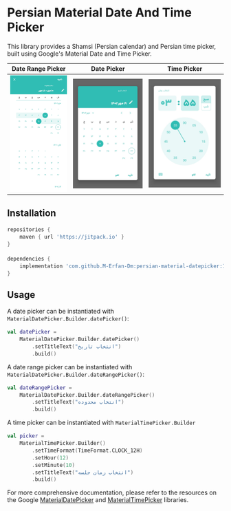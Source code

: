 # Persian Material Date And Time Picker

This library provides a Shamsi (Persian calendar) and Persian time picker, built using Google's Material Date and Time Picker.

|                                                          Date Range Picker                                                          |                                                       Date Picker                                                        |                                                       Time Picker                                                        |
|:-----------------------------------------------------------------------------------------------------------------------------------:|:------------------------------------------------------------------------------------------------------------------------:|:------------------------------------------------------------------------------------------------------------------------:|
| ![Date Range Picker](https://raw.githubusercontent.com/M-Erfan-Dm/persian-material-datepicker/master/resources/dateRangePicker.jpg) | ![Date Picker](https://raw.githubusercontent.com/M-Erfan-Dm/persian-material-datepicker/master/resources/datePicker.jpg) | ![Time Picker](https://raw.githubusercontent.com/M-Erfan-Dm/persian-material-datepicker/master/resources/timepicker.jpg) |

## Installation



```gradle
repositories {
    maven { url 'https://jitpack.io' }
}

dependencies {
    implementation 'com.github.M-Erfan-Dm:persian-material-datepicker:1.0.1'
}
```

## Usage

A date picker can be instantiated with
`MaterialDatePicker.Builder.datePicker()`:

```kt
val datePicker =
    MaterialDatePicker.Builder.datePicker()
        .setTitleText("انتخاب تاریخ")
        .build()
```

A date range picker can be instantiated with
`MaterialDatePicker.Builder.dateRangePicker()`:

```kt
val dateRangePicker =
    MaterialDatePicker.Builder.dateRangePicker()
        .setTitleText("انتخاب محدوده")
        .build()
```

A time picker can be instantiated with `MaterialTimePicker.Builder`

```kt
val picker =
    MaterialTimePicker.Builder()
        .setTimeFormat(TimeFormat.CLOCK_12H)
        .setHour(12)
        .setMinute(10)
        .setTitleText("انتخاب زمان جلسه")
        .build()
```

For more comprehensive documentation, please refer to the resources on the Google [MaterialDatePicker](https://github.com/material-components/material-components-android/blob/master/docs/components/DatePicker.md) and [MaterialTimePicker](https://github.com/material-components/material-components-android/blob/master/docs/components/TimePicker.md) libraries.